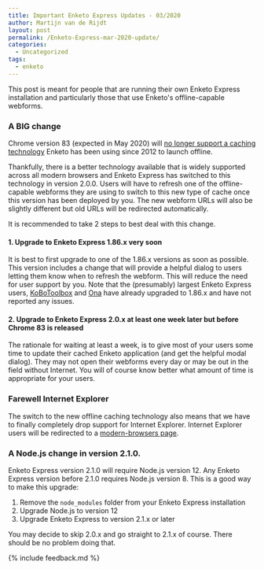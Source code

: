 ```yaml
---
title: Important Enketo Express Updates - 03/2020
author: Martijn van de Rijdt
layout: post
permalink: /Enketo-Express-mar-2020-update/
categories:
  - Uncategorized
tags:
  - enketo
---
```


This post is meant for people that are running their own Enketo Express installation and particularly those that use Enketo's offline-capable webforms. 

### A BIG change 

Chrome version 83 (expected in May 2020) will [no longer support a caching technology](https://www.chromestatus.com/features/6192449487634432) Enketo has been using since 2012 to launch offline. 

Thankfully, there is a better technology available that is widely supported across all modern browsers and Enketo Express has switched to this technology in version 2.0.0. Users will have to refresh one of the offline-capable webforms they are using to switch to this new type of cache once this version has been deployed by you. The new webform URLs will also be slightly different but old URLs will be redirected automatically.

It is recommended to take 2 steps to best deal with this change.

#### 1. Upgrade to Enketo Express 1.86.x very soon

It is best to first upgrade to one of the 1.86.x versions as soon as possible. This version includes a change that will provide a helpful dialog to users letting them know when to refresh the webform. This will reduce the need for user support by you. Note that the (presumably) largest Enketo Express users, [KoBoToolbox](https://kobotoolbox.org) and [Ona](https://ona.io) have already upgraded to 1.86.x and have not reported any issues.

#### 2. Upgrade to Enketo Express 2.0.x at least one week later but before Chrome 83 is released

The rationale for waiting at least a week, is to give most of your users some time to update their cached Enketo application (and get the helpful modal dialog). They may not open their webforms every day or may be out in the field without Internet. You will of course know better what amount of time is appropriate for your users. 

### Farewell Internet Explorer

The switch to the new offline caching technology also means that we have to finally completely drop support for Internet Explorer. Internet Explorer users will be redirected to a [modern-browsers page](https://enke.to/modern-browsers).

### A Node.js change in version 2.1.0.

Enketo Express version 2.1.0 will require Node.js version 12. Any Enketo Express version before 2.1.0 requires Node.js version 8. This is a good way to make this upgrade:

1. Remove the `node_modules` folder from your Enketo Express installation
2. Upgrade Node.js to version 12
3. Upgrade Enketo Express to version 2.1.x or later

You may decide to skip 2.0.x and go straight to 2.1.x of course. There should be no problem doing that.

{% include feedback.md %}

